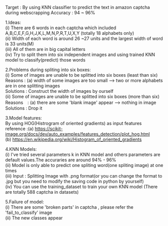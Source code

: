 Target : By using KNN classifier to predict the text in amazon captcha during webscrapping
Accuracy : 94 ~ 96%

1.Ideas: <br> 
  (i) There are 6 words in each captcha which included A,B,C,E,F,G,H,J,K,L,M,N,P,R,T,U,X,Y (totally 18 alphabets only) <br>
  (ii) Width of each word is around 26 ~27 units and the largest width of word is 33 units(M) <br>
  (iii) All of them are in big capital letters <br>
  (iv) Try to split them into six independent images and using trained KNN model to classify(predict) those words <br>
 
2.Problems during spliting into six boxes: <br>
  (i) Some of images are unable to be splitted into six boxes (least than six) <br>
	Reasons : (a) width of some images are too small --> two or more alphabets are in one splitting images <br>
	Solutions : Construct the width of images by ourself <br>
  (ii) Some of images are unable to be splitted into six boxes (more than six) <br>
	Reasons　: (a) there are some 'blank image' appear --> nothing in image <br>
	Solutions : Drop it <br>

3.Model features: <br>
  By using HOG(Histrogram of oriented gradients) as input features <br>
	reference :(a) https://scikit-image.org/docs/dev/auto_examples/features_detection/plot_hog.html <br>
		   (b) https://en.wikipedia.org/wiki/Histogram_of_oriented_gradients <br>

4.KNN Models: <br>
  (i) I've tried several parameters k in KNN model and others parameters are default values.The accuraries are around 94% - 96%  <br>
  (ii) Model is only able to predict one spliting word(one spliting image) at one times <br>
  (iii) Input : Splitting Image with .png format(or you can change the format to .jpg but you need to modify the saving code in python by yourself) <br> 
  (iv) You can use the training_dataset to train your own KNN model (There are totally 588 captcha in datasets) <br>

5.Failure of model: <br>
  (i) There are some 'broken parts' in captcha , please refer the 'fail_to_classify' image <br>
  (ii) The new classes appear  <br>
